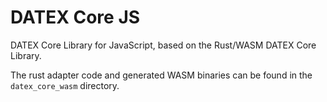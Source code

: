# DATEX Core JS

DATEX Core Library for JavaScript, based on the Rust/WASM DATEX Core Library.

The rust adapter code and generated WASM binaries can be found in the `datex_core_wasm` directory.